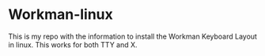 # Workman-linux

This is my repo with the information to install the Workman Keyboard Layout in linux. This works for both TTY and X.